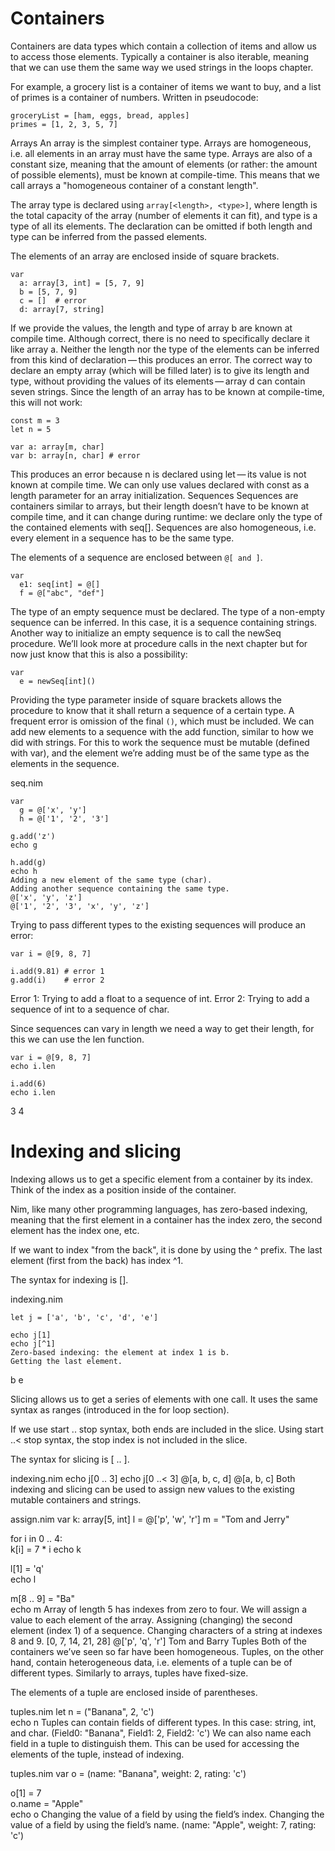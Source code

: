 # Containers
Containers are data types which contain a collection of items and allow us to access those elements. Typically a container is also iterable, meaning that we can use them the same way we used strings in the loops chapter.

For example, a grocery list is a container of items we want to buy, and a list of primes is a container of numbers. Written in pseudocode:

```
groceryList = [ham, eggs, bread, apples]
primes = [1, 2, 3, 5, 7]
```

Arrays
An array is the simplest container type. Arrays are homogeneous, i.e. all elements in an array must have the same type. Arrays are also of a constant size, meaning that the amount of elements (or rather: the amount of possible elements), must be known at compile-time. This means that we call arrays a "homogeneous container of a constant length".

The array type is declared using `array[<length>, <type>]`, where length is the total capacity of the array (number of elements it can fit), and type is a type of all its elements. The declaration can be omitted if both length and type can be inferred from the passed elements.

The elements of an array are enclosed inside of square brackets.

```
var
  a: array[3, int] = [5, 7, 9]
  b = [5, 7, 9]        
  c = []  # error      
  d: array[7, string]
```
If we provide the values, the length and type of array b are known at compile time. Although correct, there is no need to specifically declare it like array a.
Neither the length nor the type of the elements can be inferred from this kind of declaration — this produces an error.
The correct way to declare an empty array (which will be filled later) is to give its length and type, without providing the values of its elements — array d can contain seven strings.
Since the length of an array has to be known at compile-time, this will not work:

```
const m = 3
let n = 5
```

```
var a: array[m, char]
var b: array[n, char] # error 
```
This produces an error because n is declared using let — its value is not known at compile time. We can only use values declared with const as a length parameter for an array initialization.
Sequences
Sequences are containers similar to arrays, but their length doesn’t have to be known at compile time, and it can change during runtime: we declare only the type of the contained elements with seq[<type>]. Sequences are also homogeneous, i.e. every element in a sequence has to be the same type.

The elements of a sequence are enclosed between `@[ and ]`.

```
var
  e1: seq[int] = @[]   
  f = @["abc", "def"]  
```

The type of an empty sequence must be declared.
The type of a non-empty sequence can be inferred. In this case, it is a sequence containing strings.
Another way to initialize an empty sequence is to call the newSeq procedure. We’ll look more at procedure calls in the next chapter but for now just know that this is also a possibility:

```
var
  e = newSeq[int]() 
```

Providing the type parameter inside of square brackets allows the procedure to know that it shall return a sequence of a certain type.
A frequent error is omission of the final `()`, which must be included.
We can add new elements to a sequence with the add function, similar to how we did with strings. For this to work the sequence must be mutable (defined with var), and the element we’re adding must be of the same type as the elements in the sequence.

seq.nim
```
var
  g = @['x', 'y']
  h = @['1', '2', '3']

g.add('z')  
echo g

h.add(g)    
echo h
Adding a new element of the same type (char).
Adding another sequence containing the same type.
@['x', 'y', 'z']
@['1', '2', '3', 'x', 'y', 'z']
```

Trying to pass different types to the existing sequences will produce an error:

```
var i = @[9, 8, 7]

i.add(9.81) # error 1
g.add(i)    # error 2
```

Error 1: Trying to add a float to a sequence of int.
Error 2: Trying to add a sequence of int to a sequence of char.

Since sequences can vary in length we need a way to get their length, for this we can use the len function.

```
var i = @[9, 8, 7]
echo i.len

i.add(6)
echo i.len
```

3
4
# Indexing and slicing
Indexing allows us to get a specific element from a container by its index. Think of the index as a position inside of the container.

Nim, like many other programming languages, has zero-based indexing, meaning that the first element in a container has the index zero, the second element has the index one, etc.

If we want to index "from the back", it is done by using the ^ prefix. The last element (first from the back) has index ^1.

The syntax for indexing is <container>[<index>].

indexing.nim
```
let j = ['a', 'b', 'c', 'd', 'e']

echo j[1]   
echo j[^1]  
Zero-based indexing: the element at index 1 is b.
Getting the last element.
```

b
e
 

Slicing allows us to get a series of elements with one call. It uses the same syntax as ranges (introduced in the for loop section).

If we use start .. stop syntax, both ends are included in the slice. Using start ..< stop syntax, the stop index is not included in the slice.

The syntax for slicing is <container>[<start> .. <stop>].

indexing.nim
echo j[0 .. 3]
echo j[0 ..< 3]
@[a, b, c, d]
@[a, b, c]
Both indexing and slicing can be used to assign new values to the existing mutable containers and strings.

assign.nim
var
  k: array[5, int]
  l = @['p', 'w', 'r']
  m = "Tom and Jerry"

for i in 0 .. 4:  
  k[i] = 7 * i
echo k

l[1] = 'q'        
echo l

m[8 .. 9] = "Ba"  
echo m
Array of length 5 has indexes from zero to four. We will assign a value to each element of the array.
Assigning (changing) the second element (index 1) of a sequence.
Changing characters of a string at indexes 8 and 9.
[0, 7, 14, 21, 28]
@['p', 'q', 'r']
Tom and Barry
Tuples
Both of the containers we’ve seen so far have been homogeneous. Tuples, on the other hand, contain heterogeneous data, i.e. elements of a tuple can be of different types. Similarly to arrays, tuples have fixed-size.

The elements of a tuple are enclosed inside of parentheses.

tuples.nim
let n = ("Banana", 2, 'c')  
echo n
Tuples can contain fields of different types. In this case: string, int, and char.
(Field0: "Banana", Field1: 2, Field2: 'c')
We can also name each field in a tuple to distinguish them. This can be used for accessing the elements of the tuple, instead of indexing.

tuples.nim
var o = (name: "Banana", weight: 2, rating: 'c')

o[1] = 7          
o.name = "Apple"  
echo o
Changing the value of a field by using the field’s index.
Changing the value of a field by using the field’s name.
(name: "Apple", weight: 7, rating: 'c')
